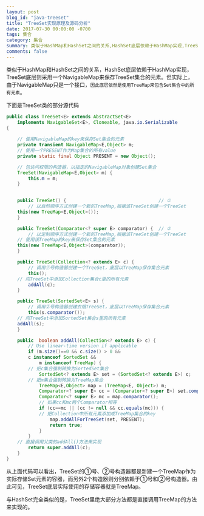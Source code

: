 ```yaml
---
layout: post
blog_id: "java-treeset"
title: "TreeSet实现原理及源码分析"
date: 2017-07-30 00:00:00 -0700
tags: 集合
category: 集合
summary: 类似于HashMap和HashSet之间的关系,HashSet底层依赖于HashMap实现,TreeSet底层则采用一个NavigableMap来保存TreeSet集合的元素
comments: false
---
```


类似于HashMap和HashSet之间的关系，HashSet底层依赖于HashMap实现，TreeSet底层则采用一个NavigableMap来保存TreeSet集合的元素。但实际上，由于NavigableMap只是一个接口，`因此底层依然是使用TreeMap来包含Set集合中的所有元素`。

下面是TreeSet类的部分源代码

```java
public class TreeSet<E> extends AbstractSet<E>
    implements NavigableSet<E>, Cloneable, java.io.Serializable
{
   
    // 使用NavigableMap的key来保存Set集合的元素
    private transient NavigableMap<E,Object> m;
    // 使用一个PRESENT作为Map集合的所有value
    private static final Object PRESENT = new Object();

    // 包访问权限的构造器，以指定的NavigableMap对象创建Set集合
    TreeSet(NavigableMap<E,Object> m) {
        this.m = m;
    }

 
    public TreeSet() {                                  // ①
        // 以自然顺序方式创建一个新的TreeMap,根据该TreeSet创建一个TreeSet
	this(new TreeMap<E,Object>());
    }

    public TreeSet(Comparator<? super E> comparator) {  // ②
        // 以定制顺序方式创建一个新的TreeMap,根据该TreeSet创建一个TreeSet
	// 使用该TreeMap的key来保存Set集合的元素
	this(new TreeMap<E,Object>(comparator));
    }

    public TreeSet(Collection<? extends E> c) {
        // 调用①号构造器创建一个TreeSet，底层以TreeMap保存集合元素
        this();
	// 向TreeSet中添加Collection集合c里的所有元素
        addAll(c);
    }

    public TreeSet(SortedSet<E> s) {
        // 调用②号构造器创建衣蛾TreeSet，底层以TreeMap保存集合元素
        this(s.comparator());
	// 向TreeSet中添加SortedSet集合s里的所有元素
	addAll(s);
    }

    public  boolean addAll(Collection<? extends E> c) {
        // Use linear-time version if applicable
        if (m.size()==0 && c.size() > 0 &&
	    c instanceof SortedSet &&
            m instanceof TreeMap) {
	    // 把c集合强制转换为SortedSet集合
            SortedSet<? extends E> set = (SortedSet<? extends E>) c;
	    // 把m集合强制转换为TreeMap集合
            TreeMap<E,Object> map = (TreeMap<E, Object>) m;
            Comparator<? super E> cc = (Comparator<? super E>) set.comparator();
            Comparator<? super E> mc = map.comparator();
            // 如果cc和mc两个Comparator相等
            if (cc==mc || (cc != null && cc.equals(mc))) {
	        // 把Collection中所有元素添加成TreeMap集合的key
                map.addAllForTreeSet(set, PRESENT);
                return true;
            }
        }
	// 直接调用父类的addAll()方法来实现
        return super.addAll(c);
    }
}
```

从上面代码可以看出，TreeSet的①号、②号构造器都是新建一个TreeMap作为实际存储Set元素的容器，而另外2个构造器则分别依赖于①号和②号构造器。由此可见，TreeSet底层实际使用的存储容器就是TreeMap。

与HashSet完全类似的是，TreeSet里绝大部分方法都是直接调用TreeMap的方法来实现的。







